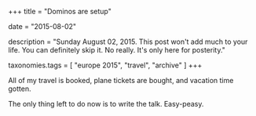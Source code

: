 +++
title = "Dominos are setup"

date = "2015-08-02"

description = "Sunday August 02, 2015. This post won't add much to your life. You can definitely skip it. No really. It's only here for posterity."

taxonomies.tags = [
    "europe 2015", "travel", "archive"
]
+++

All of my travel is booked, plane tickets are bought, and vacation time gotten.

The only thing left to do now is to write the talk. Easy-peasy.
